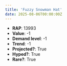 ```yaml
---
title: 'Fuzzy Snowman Hat'
date: 2025-08-06T00:00:00Z
---
```

- **RAP**: 13993
- **Value**: -1
- **Demand level**: -1
- **Trend**: -1
- **Projected?**: True
- **Hyped?**: True
- **Rare?**: True
